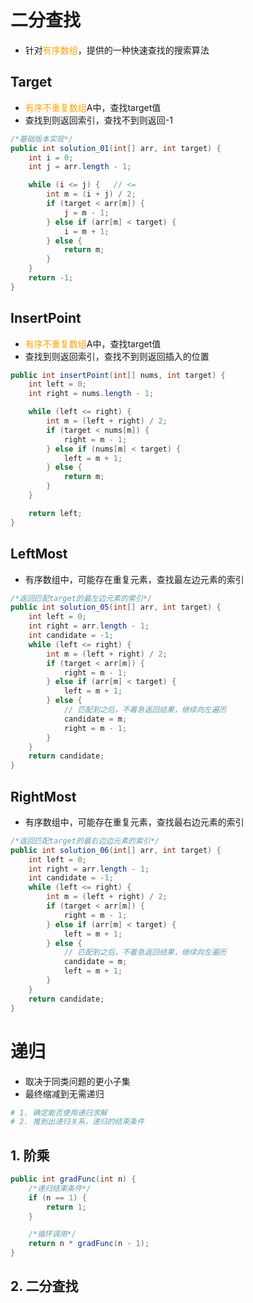 # 二分查找

- 针对<font color=orange>有序数组</font>，提供的一种快速查找的搜索算法

## Target

- <font color=orange>有序不重复数组</font>A中，查找target值
- 查找到则返回索引，查找不到则返回-1

```java
/*基础版本实现*/
public int solution_01(int[] arr, int target) {
    int i = 0;
    int j = arr.length - 1;

    while (i <= j) {   // <=
        int m = (i + j) / 2;
        if (target < arr[m]) {
            j = m - 1;
        } else if (arr[m] < target) {
            i = m + 1;
        } else {
            return m;
        }
    }
    return -1;
}
```

## InsertPoint

- <font color=orange>有序不重复数组</font>A中，查找target值
- 查找到则返回索引，查找不到则返回插入的位置

```java
public int insertPoint(int[] nums, int target) {
    int left = 0;
    int right = nums.length - 1;

    while (left <= right) {
        int m = (left + right) / 2;
        if (target < nums[m]) {
            right = m - 1;
        } else if (nums[m] < target) {
            left = m + 1;
        } else {
            return m;
        }
    }

    return left;
}
```

## LeftMost

- 有序数组中，可能存在重复元素，查找最左边元素的索引

```java
/*返回匹配target的最左边元素的索引*/
public int solution_05(int[] arr, int target) {
    int left = 0;
    int right = arr.length - 1;
    int candidate = -1;
    while (left <= right) {
        int m = (left + right) / 2;
        if (target < arr[m]) {
            right = m - 1;
        } else if (arr[m] < target) {
            left = m + 1;
        } else {
            // 匹配到之后，不着急返回结果，继续向左遍历
            candidate = m;
            right = m - 1;
        }
    }
    return candidate;
}
```

## RightMost

- 有序数组中，可能存在重复元素，查找最右边元素的索引

```java
/*返回匹配target的最右边边元素的索引*/
public int solution_06(int[] arr, int target) {
    int left = 0;
    int right = arr.length - 1;
    int candidate = -1;
    while (left <= right) {
        int m = (left + right) / 2;
        if (target < arr[m]) {
            right = m - 1;
        } else if (arr[m] < target) {
            left = m + 1;
        } else {
            // 匹配到之后，不着急返回结果，继续向左遍历
            candidate = m;
            left = m + 1;
        }
    }
    return candidate;
}
```

# 递归

- 取决于同类问题的更小子集
- 最终缩减到无需递归

```bash
# 1. 确定能否使用递归求解
# 2. 推到出递归关系，递归的结束条件
```



## 1. 阶乘

```java
public int gradFunc(int n) {
    /*递归结束条件*/
    if (n == 1) {
        return 1;
    }

    /*循环调用*/
    return n * gradFunc(n - 1);
}
```

## 2. 二分查找



# 
